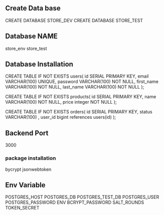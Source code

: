 ## Create Data base
CREATE DATABASE STORE_DEV
CREATE DATABASE STORE_TEST

## Database NAME
store_env
store_test

## Database Installation

CREATE TABLE IF NOT EXISTS users(
    id SERIAL PRIMARY KEY,
    email VARCHAR(100) UNIQUE,
    password VARCHAR(100) NOT NULL,
    first_name VARCHAR(100) NOT NULL,
    last_name VARCHAR(100) NOT NULL
);

CREATE TABLE IF NOT EXISTS products(
    id SERIAL PRIMARY KEY,
    name VARCHAR(100) NOT NULL,
    price integer NOT NULL
);

CREATE TABLE IF NOT EXISTS orders(
    id SERIAL PRIMARY KEY,
    status VARCHAR(100) ,
    user_id bigint references users(id)
);

## Backend Port
3000

### package installation
bycrypt
jsonwebtoken

## Env Variable
POSTGRES_HOST 
POSTGRES_DB
POSTGRES_TEST_DB 
POSTGRES_USER 
POSTGRES_PASSWORD 
ENV 
BCRYPT_PASSWORD
SALT_ROUNDS
TOKEN_SECRET